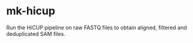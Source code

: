 # mk-hicup
Run the HiCUP pipeline on raw FASTQ files to obtain aligned, filtered and deduplicated SAM files.
